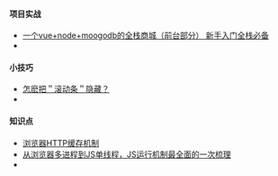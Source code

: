 #### 项目实战

* [一个vue+node+moogodb的全栈商城（前台部分） 新手入门全栈必备](https://github.com/Apple-ljj/vue-junmall)
* ​





#### 小技巧

* [怎麽把＂滚动条＂隐藏？](https://juejin.im/post/5a6046dbf265da3e253c3534)
*  



#### 知识点

* [浏览器HTTP缓存机制](https://juejin.im/post/5a673af06fb9a01c927ed880)
* [从浏览器多进程到JS单线程，JS运行机制最全面的一次梳理](https://juejin.im/post/5a6547d0f265da3e283a1df7)
* ​